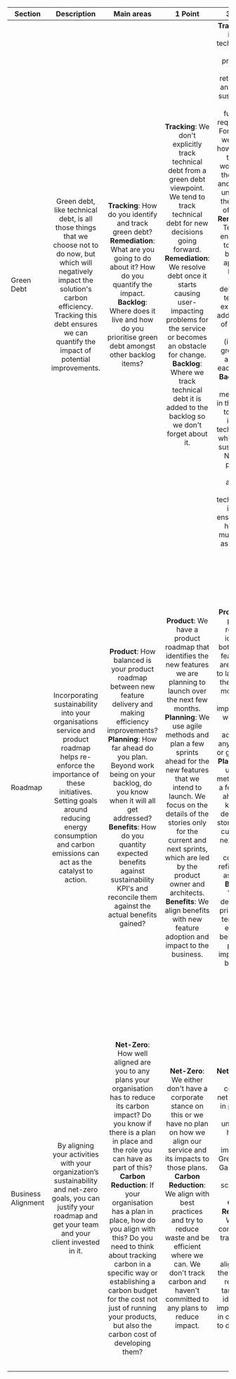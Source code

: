 | Section              | Description |                                                                                                                                                                                                                                                 Main areas                                                                                                                                                                                                                                                  |                                                                                                                                                                                            1 Point                                                                                                                                                                                             |                                                                                                                                                                                                                                                                                                                                                       3 Points                                                                                                                                                                                                                                                                                                                                                       |                                                                                                      5 Points                                                                                                      |
|----------------------|:-----------:|:-----------------------------------------------------------------------------------------------------------------------------------------------------------------------------------------------------------------------------------------------------------------------------------------------------------------------------------------------------------------------------------------------------------------------------------------------------------------------------------------------------------:|:----------------------------------------------------------------------------------------------------------------------------------------------------------------------------------------------------------------------------------------------------------------------------------------------------------------------------------------------------------------------------------------------:|:--------------------------------------------------------------------------------------------------------------------------------------------------------------------------------------------------------------------------------------------------------------------------------------------------------------------------------------------------------------------------------------------------------------------------------------------------------------------------------------------------------------------------------------------------------------------------------------------------------------------------------------------------------------------------------------------------------------------:|:------------------------------------------------------------------------------------------------------------------------------------------------------------------------------------------------------------------:|
| Green Debt           | Green debt, like technical debt, is all those things that we choose not to do now, but which will negatively impact the solution's carbon efficiency. Tracking this debt ensures we can quantify the impact of potential improvements. | **Tracking**: How do you identify and track green debt?<br/>**Remediation**: What are you going to do about it? How do you quantify the impact.<br/>**Backlog**: Where does it live and how do you prioritise green debt amongst other backlog items? | **Tracking**: We don't explicitly track technical debt from a green debt viewpoint. We tend to track technical debt for new decisions going forward.<br/>**Remediation**: We resolve debt once it starts causing user-impacting problems for the service or becomes an obstacle for change.<br/>**Backlog**: Where we track technical debt it is added to the backlog so we don't forget about it. | **Tracking**: We identify technical debt both proactively and retroactively and link it to sustainability non-functional  requirements. For instance, we analyze how resolving the debt would affect these NFRs and therefore understand the benefits of fixing it.<br/>**Remediation**: Teams are encouraged to adopt a balanced approach. Beyond feature delivery, our teams are expected to address items of technical debt (including green debt) as part of each iteration<br/> **Backlog**: We have mechanisms in the backlog to identify items of technical debt which impact sustainability NFRs. We prioritise these amongst other technical debt items to ensure we are having as much impact as possible. | **Tracking**: We identify technical debt both proactively and retroactively and link it to sustainability non-functional  requirements. For instance, we analyze how resolving the debt would affect these NFRs. We quantify the likely impact of remediating the debt.<br/>**Remediation**: Like other practices including site-reliability engineering and error budgets, we have established a carbon budget which teams are targeted to spend to ensure we are making our services more efficient and waste less.<br/>**Backlog**: We can easily identify items of green debt in the backlog and report on the anticipated benefits. |
| Roadmap              | Incorporating sustainability into your organisations service and product roadmap helps re-enforce the importance of these initiatives. Setting goals around reducing energy consumption and carbon emissions can act as the catalyst to action. | **Product**: How balanced is your product roadmap between new feature delivery and making efficiency improvements?<br/>**Planning**: How far ahead do you plan. Beyond work being on your backlog, do you know when it will all get addressed?<br/>**Benefits**: How do you quantity expected benefits against sustainability KPI's and reconcile them against the actual benefits gained? | **Product**: We have a product roadmap that identifies the new features we are planning to launch over the next few months.<br/>**Planning**: We use agile methods and plan a few sprints ahead for the new features that we intend to launch. We focus on the details of the stories only for the current and next sprints, which are led by the product owner and architects.<br/>**Benefits**: We align benefits with new feature adoption and impact to the business. |                                                                                                       **Product**: Our product roadmap identifies both the new features we are planning to launch over the next few months and the improvements we wish to make addressing any technical or green debt.<br>**Planning**: We use agile methods, plan a few sprints ahead and know the detail of the stories for the current and next sprints. We constantly refine stories as a team.<br/>**Benefits**: Work is defined and prioritised in terms of its expected benefits and positive impact to the business.                                                                                                        | **Product**: Our product roadmap identifies both the new features we are planning to launch over the next few months and the improvements we wish to make addressing any technical or green debt.<br/>**Planning**: We use agile methods, plan a few sprints ahead and know the detail of the stories for the current and next sprints. We constantly refine stories as a team. We build capacity into our plans to allow space for innovation to happen.<br/>**Benefits**: Work is defined and prioritised in terms of its expected benefits and positive impact ot the business. We track these benefits through to realisation and report on this to the business. |
| Business Alignment   | By aligning your activities with your organization’s sustainability and net-zero goals, you can justify your roadmap and get your team and your client invested in it. | **Net-Zero**: How well aligned are you to any plans your organisation has to reduce its carbon impact? Do you know if there is a plan in place and the role you can have as part of this?<br/>**Carbon Reduction**: If your organisation has a plan in place, how do you align with this? Do you need to think about tracking carbon in a specific way or establishing a carbon budget for the cost not just of running your products, but also the carbon cost of developing them? | **Net-Zero**: We either don't have a corporate stance on this or we have no plan on how we align our service and its impacts to those plans.<br/>**Carbon Reduction**: We align with best practices and try to reduce waste and be efficient where we can. We don't track carbon and haven't committed to any plans to reduce impact. | **Net-Zero**: We have a corporate net-zero plan in place and we understand how our service impacts the Green House Gas Protocol (GHG) scopes 1, 2 and 3.<br/>**Carbon Reduction**: We have committed to tracking our carbon impact aligned with the corporate reduction targets and identifying improvements in our service to deliver this. | **Net-Zero**: We have a corporate net-zero plan in place. We understand how our service impacts GHG scopes 1,2 and 3 and understand how our own impact needs to develop to align with corporate targets.<br/>**Carbon Reduction**: We have committed to tracking and reducing our carbon impact aligned with the corporate reduction targets. We have established governance within our team to ensure we deliver on these commitments.
